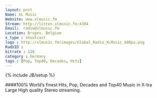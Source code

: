 ```yaml
---
layout: post
Name: XL Music
Website: www.xlmusic.fm
Stream: http://listen.xlmusic.fm:4384
Email: 	radio@xlmusic.fm
Location: Bruges, Belgium
s_type : shoutcast
logo : http://xlmusic.fm/images/Global_Radio_XLMusic_600px.png
RadUID : 
bitrate : 128
category : Germany
tags : [Pop, Top40, Decades, Hits]
---
```

{% include JB/setup %}

####100% World’s finest Hits, Pop, Decades and Top40 Music in X-tra Large High quality Stereo streaming.